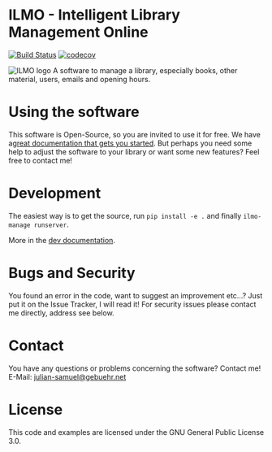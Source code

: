 # ILMO - Intelligent Library Management Online

[![Build Status](https://app.travis-ci.com/moan0s/ILMO2.svg?branch=main)](https://app.travis-ci.com/moan0s/ILMO2)
[![codecov](https://codecov.io/gh/moan0s/ILMO2/branch/main/graph/badge.svg?token=MIY8NRBNAU)](https://codecov.io/gh/moan0s/ILMO2)

![ILMO logo](src/library/static/library/img/logo.svg)
A software to manage a library, especially books, other material, users, emails and opening hours.

# Using the software

This software is Open-Source, so you are invited to use it for free. We have a[great documentation that gets you started](https://ilmo2.readthedocs.io/en/latest/).
But perhaps you need some help to adjust the software to your library or want some new features? Feel free to contact me!

# Development

The easiest way is to get the source, run `pip install -e .` and finally `ilmo-manage runserver`.

More in the [dev documentation](https://ilmo2.readthedocs.io/en/latest/dev).

# Bugs and Security

You found an error in the code, want to suggest an improvement etc…? Just put it on the Issue Tracker, I will read it! For security issues please contact me directly, address see below.

# Contact

You have any questions or problems concerning the software? Contact me! E-Mail: julian-samuel@gebuehr.net

# License

This code and examples are licensed under the GNU General Public License 3.0.
